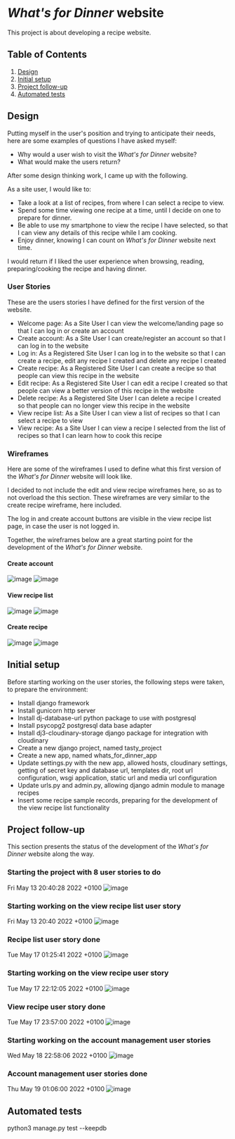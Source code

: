 # <em>What's for Dinner</em> website

This project is about developing a recipe website.

## Table of Contents

1. [Design](#design)
2. [Initial setup](#initial-setup)
3. [Project follow-up](#project-follow-up)
4. [Automated tests](#automated-tests)

## Design

Putting myself in the user's position and trying to anticipate their needs, here are some examples of questions I have asked myself:

* Why would a user wish to visit the <em>What's for Dinner</em> website?
* What would make the users return?

After some design thinking work, I came up with the following.

As a site user, I would like to:
* Take a look at a list of recipes, from where I can select a recipe to view.
* Spend some time viewing one recipe at a time, until I decide on one to prepare for dinner.
* Be able to use my smartphone to view the recipe I have selected, so that I can view any details of this recipe while I am cooking.
* Enjoy dinner, knowing I can count on <em>What's for Dinner</em> website next time.

I would return if I liked the user experience when browsing, reading, preparing/cooking the recipe and having dinner.

### User Stories

These are the users stories I have defined for the first version of the website.

* Welcome page: As a Site User I can view the welcome/landing page so that I can log in or create an account
* Create account: As a Site User I can create/register an account so that I can log in to the website
* Log in: As a Registered Site User I can log in to the website so that I can create a recipe, edit any recipe I created and delete any recipe I created
* Create recipe: As a Registered Site User I can create a recipe so that people can view this recipe in the website
* Edit recipe: As a Registered Site User I can edit a recipe I created so that people can view a better version of this recipe in the website
* Delete recipe: As a Registered Site User I can delete a recipe I created so that people can no longer view this recipe in the website
* View recipe list: As a Site User I can view a list of recipes so that I can select a recipe to view
* View recipe: As a Site User I can view a recipe I selected from the list of recipes so that I can learn how to cook this recipe

### Wireframes

Here are some of the wireframes I used to define what this first version of the <em>What's for Dinner</em> website will look like.

I decided to not include the edit and view recipe wireframes here, so as to not overload the this section. These wireframes are very similar to the create recipe wireframe, here included.

The log in and create account buttons are visible in the view recipe list page, in case the user is not logged in.

Together, the wireframes below are a great starting point for the development of the <em>What's for Dinner</em> website.

#### Create account

![image](https://user-images.githubusercontent.com/87392921/168344041-18c22795-d9e1-4bc3-a16a-f4a524a72b81.png)
![image](https://user-images.githubusercontent.com/87392921/168336912-b00816a5-f39a-4b38-bd31-109a8fc72a27.png)

#### View recipe list

![image](https://user-images.githubusercontent.com/87392921/168376267-d1926b42-ba3a-4613-ab98-d75a4848698f.png)
![image](https://user-images.githubusercontent.com/87392921/168343499-e5c7ccbf-5992-4bc1-83ad-e916ef1799ae.png)

#### Create recipe

![image](https://user-images.githubusercontent.com/87392921/168366511-061497bd-3983-4409-b4f5-132a579446f0.png)
![image](https://user-images.githubusercontent.com/87392921/168367108-16854308-335c-4a3d-88d9-526afbd10c9b.png)

## Initial setup

Before starting working on the user stories, the following steps were taken, to prepare the environment:

* Install django framework 
* Install gunicorn http server
* Install dj-database-url python package to use with postgresql
* Install psycopg2 postgresql data base adapter
* Install dj3-cloudinary-storage django package for integration with cloudinary
* Create a new django project, named tasty_project
* Create a new app, named whats_for_dinner_app
* Update settings.py with the new app, allowed hosts, cloudinary settings, getting of secret key and database url, templates dir, root url configuration, wsgi application, static url and media url configuration
* Update urls.py and admin.py, allowing django admin module to manage recipes
* Insert some recipe sample records, preparing for the development of the view recipe list functionality

## Project follow-up

This section presents the status of the development of the <em>What's for Dinner</em> website along the way.

### Starting the project with 8 user stories to do

Fri May 13 20:40:28 2022 +0100
![image](https://user-images.githubusercontent.com/87392921/168377764-24ce531b-60ae-4e17-8682-23b9382b96d0.png)

### Starting working on the view recipe list user story

Fri May 13 20:40 2022 +0100
![image](https://user-images.githubusercontent.com/87392921/168442707-5aba4960-23bb-4d9a-8983-f8be1292c173.png)

### Recipe list user story done

Tue May 17 01:25:41 2022 +0100
![image](https://user-images.githubusercontent.com/87392921/168701190-04a767c6-c4ab-40da-836f-082288f5e7e2.png)

### Starting working on the view recipe user story

Tue May 17 22:12:05 2022 +0100
![image](https://user-images.githubusercontent.com/87392921/168908599-94cd32ba-0ef3-43e2-ac74-d0b5298a61b1.png)

### View recipe user story done

Tue May 17 23:57:00 2022 +0100
![image](https://user-images.githubusercontent.com/87392921/168925325-f6e48f7c-cd82-4efb-9eca-2f783cf19bb9.png)

### Starting working on the account management user stories

Wed May 18 22:58:06 2022 +0100
![image](https://user-images.githubusercontent.com/87392921/169162297-8dfc8815-2ca1-4063-9881-414b5d80d287.png)

### Account management user stories done

Thu May 19 01:06:00 2022 +0100
![image](https://user-images.githubusercontent.com/87392921/169174789-4f0d161c-e1d7-47ba-b0b6-5d4f09d1ab90.png)


## Automated tests

python3 manage.py test --keepdb













